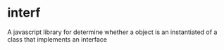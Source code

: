 # interf
A javascript library for determine whether a object is an instantiated of a class that implements an interface
